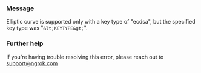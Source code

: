 
### Message
Elliptic curve is supported only with a key type of "ecdsa", but the specified key type was "`&lt;KEYTYPE&gt;`".

### Further help
If you're having trouble resolving this error, please reach out to [support@ngrok.com](mailto:support@ngrok.com?subject=Help%20with%20ERR_NGROK_1942)

